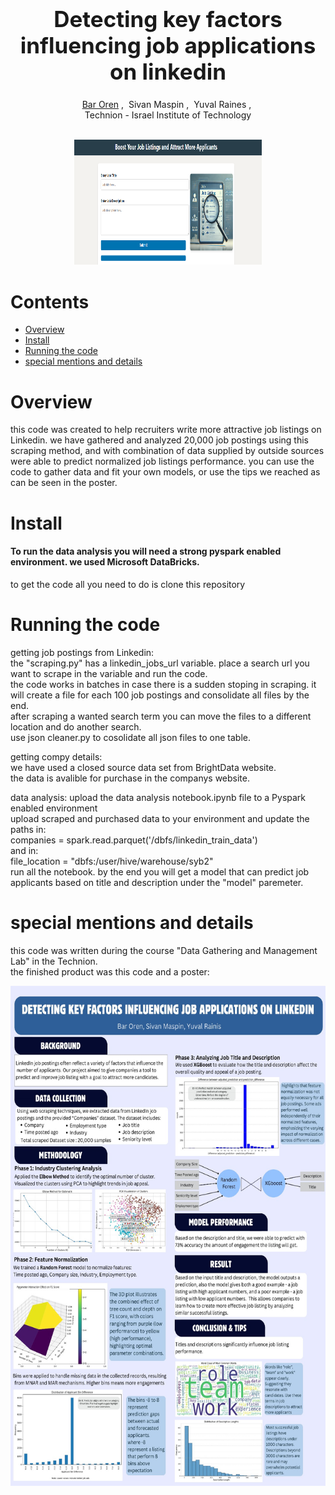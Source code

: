 <h1 align='center' style="text-align:center; font-weight:bold; font-size:2.5em"> Detecting key factors influencing job applications on linkedin
 </h1>

<p align='center' style="text-align:center;font-size:1em;">
    <a href="https://github.com/bar256">Bar Oren</a>&nbsp;,&nbsp;
    <a>Sivan Maspin</a>&nbsp;,&nbsp;
    <a>Yuval Raines</a>&nbsp;,&nbsp;
    <br/> 
    Technion - Israel Institute of Technology


<br>
<br>

<p align="center">
  <img src="Assets/Icon.png" alt="Logo" width="300" height="200">



# Contents
- [Overview](#Overview)
- [Install](#install)
- [Running the code](#Running-the-code)
- [special mentions and details](#special-mentions-and-details)

  
# Overview

this code was created to help recruiters write more attractive job listings on Linkedin.
we have gathered and analyzed 20,000 job postings using this scraping method, and with combination of data supplied by outside sources were able to predict normalized job listings performance.
you can use the code to gather data and fit your own models, or use the tips we reached as can be seen in the poster.
 

# Install

#### To run the data analysis you will need a strong pyspark enabled environment. we used Microsoft DataBricks.

to get the code all you need to do is clone this repository


# Running the code

getting job postings from Linkedin:
<br>
the "scraping.py" has a linkedin_jobs_url variable. place a search url you want to scrape in the variable and run the code.
<br>
the code works in batches in case there is a sudden stoping in scraping. it will create a file for each 100 job postings and consolidate all files by the end.
<br>
after scraping a wanted search term you can move  the files to a different location and do another search.
<br>
use json cleaner.py to cosolidate all json files to one table.

getting compy details:
<br>
we have used a closed source data set from BrightData website.
<br>
the data is avalible for purchase in the companys website.

data analysis:
upload the data analysis notebook.ipynb file to a Pyspark enabled environment
<br>
upload scraped and purchased data to your environment and update the paths in:
<br>
companies = spark.read.parquet('/dbfs/linkedin_train_data')
<br>
and in:
<br>
file_location = "dbfs:/user/hive/warehouse/syb2"
<br>
run all the notebook. by the end you will get a model that can predict job applicants based on title and description under the "model" paremeter.


# special mentions and details
this code was written during the course "Data Gathering and Management Lab" in the Technion.
<br>
the finished product was this code and a poster:
<p align="center">
  <img src="Assets/poster.jpeg" alt="poster" width="600" height="800">


